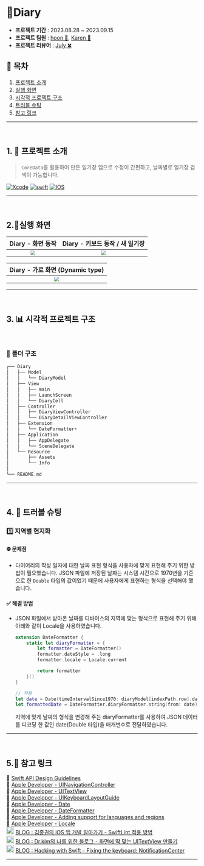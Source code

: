 # 📕Diary

- **프로젝트 기간** : 2023.08.28 ~ 2023.09.15
- **프로젝트 팀원** : [hoon 🐝](https://github.com/Hoon94), [Karen 🦦](https://github.com/karenyang835)
- **프로젝트 리뷰어** : [July 🍀](https://github.com/July911)

## 🔖 목차 
1. [프로젝트 소개](#1.)
2. [실행 화면](#2.)
3. [시각적 프로젝트 구조](#3.) 
4. [트러블 슈팅](#4.)
5. [참고 링크](#5.)

---

</br>

<a id="1."></a>
## 1. 💬 프로젝트 소개
> `CoreData`를 활용하여 만든 일기장 앱으로 수정이 간편하고, 날짜별로 일기장 검색이 가능합니다.

[![Xcode](https://img.shields.io/badge/Xcode-14.3.1-blue?style=flat&logo=Xcode&logoColor=)]() [![swift](https://img.shields.io/badge/swift-5.6-red?style=flat&logo=Swift&logoColor=)]() [![IOS](https://img.shields.io/badge/iOS-15.0+-orange?style=flat&logo=Apple&logoColor=white)]()

---
</br>

<a id="2."></a>

## 2.📱실행 화면
| Diary - 화면 동작 |Diary - 키보드 동작 / 새 일기장 |
| :-: |:-: |
|<img src="https://github.com/karenyang835/pr-exercise/assets/124643896/a1d1cc15-1bde-4478-90c7-17c56aa4cee7" style="zoom:70%;" />|<img src="https://github.com/karenyang835/pr-exercise/assets/124643896/08efdbae-f95e-42eb-a651-9c93ae420bc8" style="zoom:70%;" />| 

| Diary - 가로 화면 (Dynamic type) |
| :-: |
|<img src="https://github.com/karenyang835/pr-exercise/assets/124643896/1f931584-8060-4f96-ba0a-029aebb94b9c" style="zoom:80%;" />|


---

</br>


<a id="3."></a>
## 3. 📊 시각적 프로젝트 구조
</br>

### 📂 폴더 구조

```swift
┌── Diary
│   ├── Model
│   │   └── DiaryModel
│   ├── View
│   │   ├── main
│   │   ├── LaunchScreen
│   │   └── DiaryCell
│   ├── Controller
│   │   ├── DiaryViewController
│   │   └── DiaryDetailViewController
│   ├── Extension
│   │   └── DateFormatter+
│   ├── Application
│   │   ├── AppDelegate
│   │   └── SceneDelegate
│   └── Resource
│       ├── Assets
│       └── Info
│
└── README.md
```

---

</br>



<a id="4."></a>

## 4. 🚨 트러블 슈팅

### 1️⃣ 지역별 현지화

#### ⛔️ 문제점
- 다이어리의 작성 일자에 대한 날짜 표현 형식을 사용자에 맞게 표현해 주기 위한 방법이 필요했습니다. JSON 파일에 저장된 날짜는 시스템 시간으로 1970년을 기준으로 한 `Double` 타입의 값이었기 때문에 사용자에게 표현하는 형식을 선택해야 했습니다.


#### ✅ 해결 방법
- JSON 파일에서 받아온 날짜를 디바이스의 지역에 맞는 형식으로 표현해 주기 위해 아래와 같이 Locale을 사용하였습니다.

    ```swift
    extension DateFormatter {
        static let diaryFormatter = {
            let formatter = DateFormatter()
            formatter.dateStyle = .long
            formatter.locale = Locale.current

            return formatter
        }()
    }

    // 적용
    let date = Date(timeIntervalSince1970: diaryModel[indexPath.row].date)
    let formattedDate = DateFormatter.diaryFormatter.string(from: date)
    ```

    지역에 맞게 날짜의 형식을 변경해 주는 diaryFormatter를 사용하여 JSON 데이터를 디코딩 한 값인 date(Double 타입)을 매개변수로 전달하였습니다.

---

</br>





<a id="5."></a>

## 5.🔗 참고 링크

🍎 [Swift API Design Guidelines](https://www.swift.org/documentation/api-design-guidelines/) <br>
🍏 [Apple Developer - UINavigationController](https://developer.apple.com/documentation/uikit/uinavigationcontroller)<br>
🍏 [Apple Developer - UITextView](https://developer.apple.com/documentation/uikit/uitextview)<br>
🍏 [Apple Developer - UIKeyboardLayoutGuide](https://developer.apple.com/documentation/uikit/uikeyboardlayoutguide/)<br>
🍏 [Apple Developer - Date](https://developer.apple.com/documentation/foundation/date)<br>
🍏 [Apple Developer - DateFormatter](https://developer.apple.com/documentation/foundation/dateformatter)<br>
🍏 [Apple Developer - Adding support for languages and regions](https://developer.apple.com/documentation/xcode/adding-support-for-languages-and-regions)<br>
🍏 [Apple Developer - Locale](https://developer.apple.com/documentation/foundation/locale)<br>
<img src="https://hackmd.io/_uploads/Sy8AUS4Lh.png" width = 20 /> [BLOG : 김종권의 iOS 앱 개발 알아가기 - SwiftLint 적용 방법](https://ios-development.tistory.com/1199)<br>
<img src="https://hackmd.io/_uploads/Sy8AUS4Lh.png" width = 20 /> [BLOG : Dr.kim의 나를 위한 블로그 - 화면에 딱 맞는 UITextView 만들기](https://hereismyblog.tistory.com/34)<br>
<img src="https://hackmd.io/_uploads/Sy8AUS4Lh.png" width = 20 /> [BLOG : Hacking with Swift - Fixing the keyboard: NotificationCenter
](https://www.hackingwithswift.com/read/19/7/fixing-the-keyboard-notificationcenter)<br>

---

</br>

